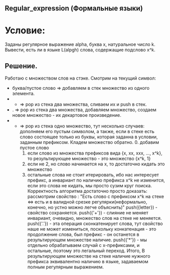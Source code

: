 ## Regular_expression (Формальные языки)
# Условие:
Заданы регулярное выражение alpha, буква x, натуральное число k. Вывести, есть ли в языке L(alpgh) слова, содержащие подслово x^k.

## Решение. 
Работаю с множеством слов на стэке.
Смотрим на текущий символ:
- буква/пустое слово => добавляем в стек множество из одного элемента.
- + => pop из стека два множества, сливаем их и push в стек.
- . => pop из стека два множества, добавляем множество, создаем новое множество - их декартовое произведение.
- * => pop из стека одно множество, тут несколько случаев: дополняем его пустым символом, а также, если в стеке есть слово состоящее только из буквы, которая заданна в условии, заданным префиксом. Кладем множество обратно.
    0. добавим пустое слово
    1. если слово из множества префиксов вида {x, xx, xxx, ..., x^k}, то результирующее множество - это множество {x^k, 1}
    2. если не 2, но слово начинается на x, то достаточно кидать это множество
    3. остальные слова не стоит итерировать, ибо нас интересует префикс, а инвариант по наличию префикса x^k не изменится,
    если это слова не кидать, мы просто сузим круг поиска.
Корректность алгоритма достаточно просто доказать:
рассмотрим свойство : "Есть слово с префиксом x^k на стеке <=> есть и в валидной срезке регулярки(неформально, конечно, но устно можно легче объяснить)"
push({letter}) - свойство сохраняется.
push({'+'}) - слияние не меняет инвариант, очевидно, множество слов на стеке не меняется.
push({'.'}) - эта операция сконкатенирует слова, тут свойство наше не может измениться, поскольку конкатенация - это продолжение слова, был префикс - он останется
в результирующем множестве наличие.
push({'*'}) - мы отдельно обрабатываем случай с x-префиксами, и остальные, поэтому это легальный переход.
Итого, В результирующем множестве на стеке наличие нужного префикса эквивалентно наличию в языке, задаваемом полным регулярным выражением.
